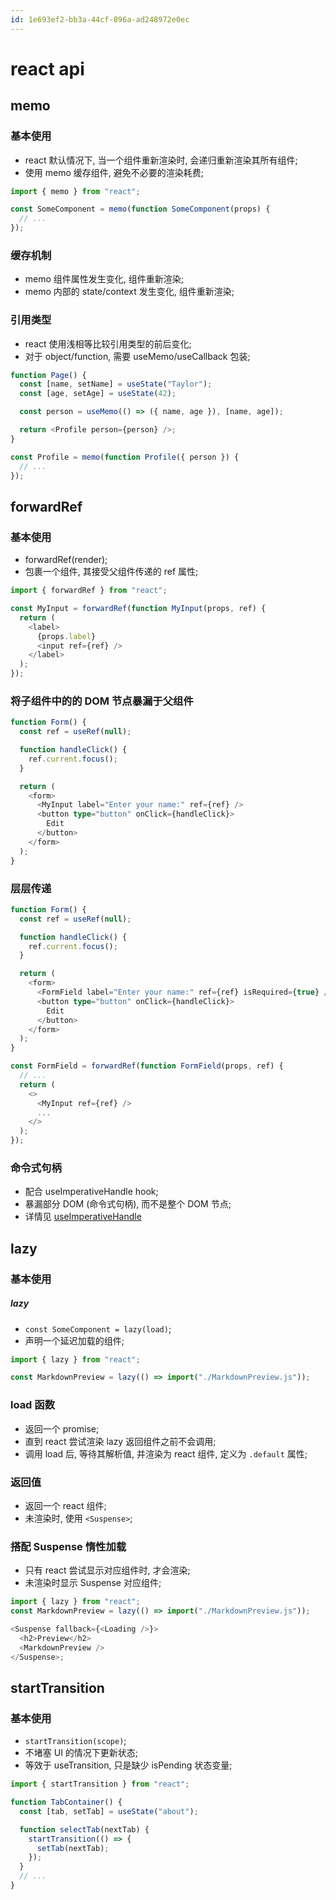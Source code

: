 ```yaml
---
id: 1e693ef2-bb3a-44cf-896a-ad248972e0ec
---
```


# react api

## memo

### 基本使用

- react 默认情况下, 当一个组件重新渲染时, 会递归重新渲染其所有组件;
- 使用 memo 缓存组件, 避免不必要的渲染耗费;

```typescript
import { memo } from "react";

const SomeComponent = memo(function SomeComponent(props) {
  // ...
});
```

### 缓存机制

- memo 组件属性发生变化, 组件重新渲染;
- memo 内部的 state/context 发生变化, 组件重新渲染;

### 引用类型

- react 使用浅相等比较引用类型的前后变化;
- 对于 object/function, 需要 useMemo/useCallback 包装;

```typescript
function Page() {
  const [name, setName] = useState("Taylor");
  const [age, setAge] = useState(42);

  const person = useMemo(() => ({ name, age }), [name, age]);

  return <Profile person={person} />;
}

const Profile = memo(function Profile({ person }) {
  // ...
});
```

## forwardRef

### 基本使用

- forwardRef(render);
- 包裹一个组件, 其接受父组件传递的 ref 属性;

```typescript
import { forwardRef } from "react";

const MyInput = forwardRef(function MyInput(props, ref) {
  return (
    <label>
      {props.label}
      <input ref={ref} />
    </label>
  );
});
```

### 将子组件中的的 DOM 节点暴漏于父组件

```typescript
function Form() {
  const ref = useRef(null);

  function handleClick() {
    ref.current.focus();
  }

  return (
    <form>
      <MyInput label="Enter your name:" ref={ref} />
      <button type="button" onClick={handleClick}>
        Edit
      </button>
    </form>
  );
}
```

### 层层传递

```typescript
function Form() {
  const ref = useRef(null);

  function handleClick() {
    ref.current.focus();
  }

  return (
    <form>
      <FormField label="Enter your name:" ref={ref} isRequired={true} />
      <button type="button" onClick={handleClick}>
        Edit
      </button>
    </form>
  );
}

const FormField = forwardRef(function FormField(props, ref) {
  // ...
  return (
    <>
      <MyInput ref={ref} />
      ...
    </>
  );
});
```

### 命令式句柄

- 配合 useImperativeHandle hook;
- 暴漏部分 DOM (命令式句柄), 而不是整个 DOM 节点;
- 详情见 [useImperativeHandle](./040-react-hook-0.md#useimperativehandle)

## lazy

### 基本使用

##### lazy

- `const SomeComponent = lazy(load)`;
- 声明一个延迟加载的组件;

```typescript
import { lazy } from "react";

const MarkdownPreview = lazy(() => import("./MarkdownPreview.js"));
```

### load 函数

- 返回一个 promise;
- 直到 react 尝试渲染 lazy 返回组件之前不会调用;
- 调用 load 后, 等待其解析值, 并渲染为 react 组件, 定义为 `.default` 属性;

### 返回值

- 返回一个 react 组件;
- 未渲染时, 使用 `<Suspense>`;

### 搭配 Suspense 惰性加载

- 只有 react 尝试显示对应组件时, 才会渲染;
- 未渲染时显示 Suspense 对应组件;

```typescript
import { lazy } from "react";
const MarkdownPreview = lazy(() => import("./MarkdownPreview.js"));

<Suspense fallback={<Loading />}>
  <h2>Preview</h2>
  <MarkdownPreview />
</Suspense>;
```

## startTransition

### 基本使用

- `startTransition(scope)`;
- 不堵塞 UI 的情况下更新状态;
- 等效于 useTransition, 只是缺少 isPending 状态变量;

```typescript
import { startTransition } from "react";

function TabContainer() {
  const [tab, setTab] = useState("about");

  function selectTab(nextTab) {
    startTransition(() => {
      setTab(nextTab);
    });
  }
  // ...
}
```

